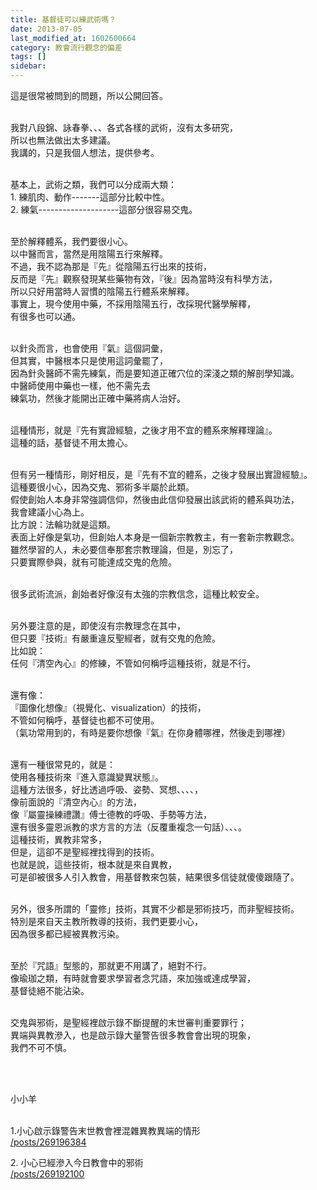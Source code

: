 ```yaml
---
title: 基督徒可以練武術嗎？
date: 2013-07-05
last_modified_at: 1602600664
category: 教會流行觀念的偏差
tags: []
sidebar: 
---
```


<p>這是很常被問到的問題，所以公開回答。</p>
<p><br/>
我對八段錦、詠春拳、、、各式各樣的武術，沒有太多研究，<br/>
所以也無法做出太多建議。<br/>
我講的，只是我個人想法，提供參考。</p>
<p><br/>
基本上，武術之類，我們可以分成兩大類：<br/>
1. 練肌肉、動作-------這部分比較中性。<br/>
2. 練氣--------------------這部分很容易交鬼。</p>
<p><br/>
至於解釋體系，我們要很小心。<br/>
以中醫而言，當然是用陰陽五行來解釋。<br/>
不過，我不認為那是『先』從陰陽五行出來的技術，<br/>
反而是『先』觀察發現某些藥物有效，『後』因為當時沒有科學方法，<br/>
所以只好用當時人習慣的陰陽五行體系來解釋。<br/>
事實上，現今使用中藥，不採用陰陽五行，改採現代醫學解釋，<br/>
有很多也可以通。</p>
<p><br/>
以針灸而言，也會使用『氣』這個詞彙，<br/>
但其實，中醫根本只是使用這詞彙罷了，<br/>
因為針灸醫師不需先練氣，而是要知道正確穴位的深淺之類的解剖學知識。<br/>
中醫師使用中藥也一樣，他不需先去<br/>
練氣功，然後才能開出正確中藥將病人治好。</p>
<p><br/>
這種情形，就是『先有實證經驗，之後才用不宜的體系來解釋理論』。<br/>
這種的話，基督徒不用太擔心。</p>
<p><br/>
但有另一種情形，剛好相反，是『先有不宜的體系，之後才發展出實證經驗』。<br/>
這種要很小心，因為交鬼、邪術多半屬於此類。<br/>
假使創始人本身非常強調信仰，然後由此信仰發展出該武術的體系與功法，<br/>
我會建議小心為上。<br/>
比方說：法輪功就是這類。<br/>
表面上好像是氣功，但創始人本身是一個新宗教教主，有一套新宗教觀念。<br/>
雖然學習的人，未必要信奉那套宗教理論，但是，別忘了，<br/>
只要實際參與，就有可能達成交鬼的危險。</p>
<p><br/>
很多武術流派，創始者好像沒有太強的宗教信念，這種比較安全。</p>
<p><br/>
另外要注意的是，即使沒有宗教理念在其中，<br/>
但只要『技術』有嚴重違反聖經者，就有交鬼的危險。<br/>
比如說：<br/>
任何『清空內心』的修練，不管如何稱呼這種技術，就是不行。</p>
<p><br/>
還有像：<br/>
『圖像化想像』（視覺化、visualization）的技術，<br/>
不管如何稱呼，基督徒也都不可使用。<br/>
（氣功常用到的，有時是要你想像『氣』在你身體哪裡，然後走到哪裡）</p>
<p><br/>
還有一種很常見的，就是：<br/>
使用各種技術來『進入意識變異狀態』。<br/>
這種方法很多，好比透過呼吸、姿勢、冥想、、、、，<br/>
像前面說的『清空內心』的方法，<br/>
像『屬靈操練禮讚』傅士德教的呼吸、手勢等方法，<br/>
還有很多靈恩派教的求方言的方法（反覆重複念一句話）、、、。<br/>
這種技術，異教非常多，<br/>
但是，這卻不是聖經裡找得到的技術。<br/>
也就是說，這些技術，根本就是來自異教，<br/>
可是卻被很多人引入教會，用基督教來包裝，結果很多信徒就傻傻跟隨了。</p>
<p><br/>
另外，很多所謂的「靈修」技術，其實不少都是邪術技巧，而非聖經技術。<br/>
特別是來自天主教所教導的技術，我們更要小心，<br/>
因為很多都已經被異教污染。</p>
<p><br/>
至於『咒語』型態的，那就更不用講了，絕對不行。<br/>
像瑜珈之類，有時就會要求學習者念咒語，來加強或達成學習，<br/>
基督徒絕不能沾染。</p>
<p><br/>
交鬼與邪術，是聖經裡啟示錄不斷提醒的末世審判重要罪行；<br/>
異端與異教滲入，也是啟示錄大量警告很多教會會出現的現象，<br/>
我們不可不慎。</p>
<p> </p>
<p><br/>
小小羊</p>
<p><br/>
1.小心啟示錄警告末世教會裡混雜異教異端的情形<br/>
<a href="/posts/269196384" target="_blank">/posts/269196384</a></p>
<p>2. 小心已經滲入今日教會中的邪術<br/>
<a href="/posts/269192100" target="_blank">/posts/269192100</a></p>
<p> </p>
